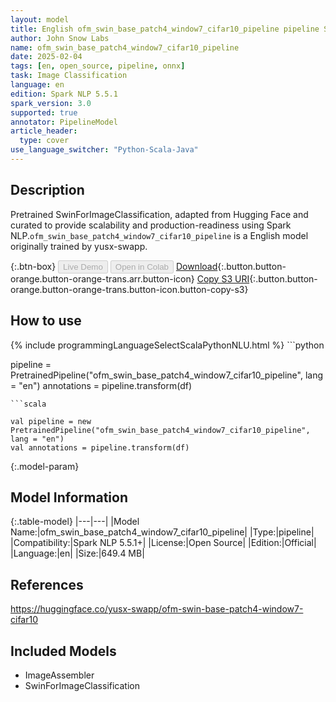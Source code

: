 ```yaml
---
layout: model
title: English ofm_swin_base_patch4_window7_cifar10_pipeline pipeline SwinForImageClassification from yusx-swapp
author: John Snow Labs
name: ofm_swin_base_patch4_window7_cifar10_pipeline
date: 2025-02-04
tags: [en, open_source, pipeline, onnx]
task: Image Classification
language: en
edition: Spark NLP 5.5.1
spark_version: 3.0
supported: true
annotator: PipelineModel
article_header:
  type: cover
use_language_switcher: "Python-Scala-Java"
---
```


## Description

Pretrained SwinForImageClassification, adapted from Hugging Face and curated to provide scalability and production-readiness using Spark NLP.`ofm_swin_base_patch4_window7_cifar10_pipeline` is a English model originally trained by yusx-swapp.

{:.btn-box}
<button class="button button-orange" disabled>Live Demo</button>
<button class="button button-orange" disabled>Open in Colab</button>
[Download](https://s3.amazonaws.com/auxdata.johnsnowlabs.com/public/models/ofm_swin_base_patch4_window7_cifar10_pipeline_en_5.5.1_3.0_1738710147952.zip){:.button.button-orange.button-orange-trans.arr.button-icon}
[Copy S3 URI](s3://auxdata.johnsnowlabs.com/public/models/ofm_swin_base_patch4_window7_cifar10_pipeline_en_5.5.1_3.0_1738710147952.zip){:.button.button-orange.button-orange-trans.button-icon.button-copy-s3}

## How to use



<div class="tabs-box" markdown="1">
{% include programmingLanguageSelectScalaPythonNLU.html %}
```python

pipeline = PretrainedPipeline("ofm_swin_base_patch4_window7_cifar10_pipeline", lang = "en")
annotations =  pipeline.transform(df)   

```
```scala

val pipeline = new PretrainedPipeline("ofm_swin_base_patch4_window7_cifar10_pipeline", lang = "en")
val annotations = pipeline.transform(df)

```
</div>

{:.model-param}
## Model Information

{:.table-model}
|---|---|
|Model Name:|ofm_swin_base_patch4_window7_cifar10_pipeline|
|Type:|pipeline|
|Compatibility:|Spark NLP 5.5.1+|
|License:|Open Source|
|Edition:|Official|
|Language:|en|
|Size:|649.4 MB|

## References

https://huggingface.co/yusx-swapp/ofm-swin-base-patch4-window7-cifar10

## Included Models

- ImageAssembler
- SwinForImageClassification